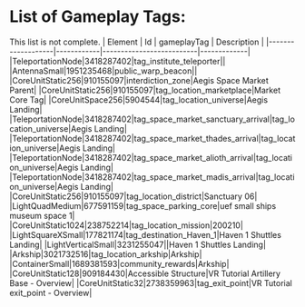# List of Gameplay Tags:
This list is not complete.
| Element           | Id         | gameplayTag              | Description |
|-------------------|------------|--------------------------|-------------|
|TeleportationNode|3418287402|tag_institute_teleporter||
|AntennaSmall|1951235468|public_warp_beacon||
|CoreUnitStatic256|910155097|interdiction_zone|Aegis Space Market Parent|
|CoreUnitStatic256|910155097|tag_location_marketplace|Market Core Tag|
|CoreUnitSpace256|5904544|tag_location_universe|Aegis Landing|
|TeleportationNode|3418287402|tag_space_market_sanctuary_arrival|tag_location_universe|Aegis Landing|
|TeleportationNode|3418287402|tag_space_market_thades_arrival|tag_location_universe|Aegis Landing|
|TeleportationNode|3418287402|tag_space_market_alioth_arrival|tag_location_universe|Aegis Landing|
|TeleportationNode|3418287402|tag_space_market_madis_arrival|tag_location_universe|Aegis Landing|
|CoreUnitStatic256|910155097|tag_location_district|Sanctuary 06|
|LightQuadMedium|677591159|tag_space_parking_core|uef small ships museum space 1|
|CoreUnitStatic1024|238752214|tag_location_mission|200210|
|LightSquareXSmall|177821174|tag_destination_Haven_1|Haven 1 Shuttles Landing|
|LightVerticalSmall|3231255047||Haven 1 Shuttles Landing|
|Arkship|3021732516|tag_location_arkship|Arkship|
|ContainerSmall|1689381593|community_rewards|Arkship|
|CoreUnitStatic128|909184430|Accessible Structure|VR Tutorial Artillery Base - Overview|
|CoreUnitStatic32|2738359963|tag_exit_point|VR Tutorial exit_point - Overview|
